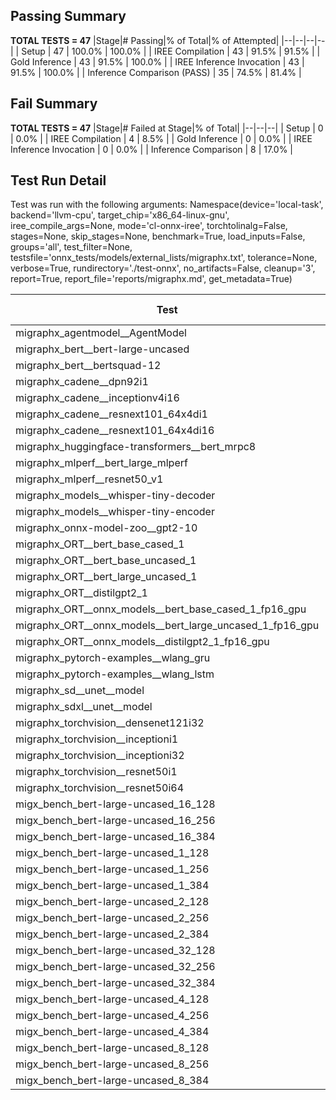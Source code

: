 ## Passing Summary

**TOTAL TESTS = 47**
|Stage|# Passing|% of Total|% of Attempted|
|--|--|--|--|
| Setup | 47 | 100.0% | 100.0% |
| IREE Compilation | 43 | 91.5% | 91.5% |
| Gold Inference | 43 | 91.5% | 100.0% |
| IREE Inference Invocation | 43 | 91.5% | 100.0% |
| Inference Comparison (PASS) | 35 | 74.5% | 81.4% |
## Fail Summary

**TOTAL TESTS = 47**
|Stage|# Failed at Stage|% of Total|
|--|--|--|
| Setup | 0 | 0.0% |
| IREE Compilation | 4 | 8.5% |
| Gold Inference | 0 | 0.0% |
| IREE Inference Invocation | 0 | 0.0% |
| Inference Comparison | 8 | 17.0% |
## Test Run Detail
Test was run with the following arguments:
Namespace(device='local-task', backend='llvm-cpu', target_chip='x86_64-linux-gnu', iree_compile_args=None, mode='cl-onnx-iree', torchtolinalg=False, stages=None, skip_stages=None, benchmark=True, load_inputs=False, groups='all', test_filter=None, testsfile='onnx_tests/models/external_lists/migraphx.txt', tolerance=None, verbose=True, rundirectory='./test-onnx', no_artifacts=False, cleanup='3', report=True, report_file='reports/migraphx.md', get_metadata=True)

| Test | Exit Status | Mean Benchmark Time (ms) | Notes |
|--|--|--|--|
| migraphx_agentmodel__AgentModel | Numerics | 1.1295334785653832 | |
| migraphx_bert__bert-large-uncased | PASS | 384.113776187102 | |
| migraphx_bert__bertsquad-12 | compilation | None | |
| migraphx_cadene__dpn92i1 | PASS | 165.7343404367566 | |
| migraphx_cadene__inceptionv4i16 | PASS | 5574.692212045193 | |
| migraphx_cadene__resnext101_64x4di1 | PASS | 318.53060983121395 | |
| migraphx_cadene__resnext101_64x4di16 | PASS | 5767.739921808243 | |
| migraphx_huggingface-transformers__bert_mrpc8 | PASS | 399.9690345178048 | |
| migraphx_mlperf__bert_large_mlperf | Numerics | 421.61520197987556 | |
| migraphx_mlperf__resnet50_v1 | PASS | 95.15671981942084 | |
| migraphx_models__whisper-tiny-decoder | PASS | 35.99214528997739 | |
| migraphx_models__whisper-tiny-encoder | Numerics | 180.00035919249058 | |
| migraphx_onnx-model-zoo__gpt2-10 | compilation | None | |
| migraphx_ORT__bert_base_cased_1 | PASS | 104.34189587831497 | |
| migraphx_ORT__bert_base_uncased_1 | PASS | 85.0618473875026 | |
| migraphx_ORT__bert_large_uncased_1 | PASS | 256.8630923827489 | |
| migraphx_ORT__distilgpt2_1 | PASS | 31.495286716204692 | |
| migraphx_ORT__onnx_models__bert_base_cased_1_fp16_gpu | Numerics | 90.39496319989364 | |
| migraphx_ORT__onnx_models__bert_large_uncased_1_fp16_gpu | Numerics | 851.2767429153124 | |
| migraphx_ORT__onnx_models__distilgpt2_1_fp16_gpu | Numerics | 41.44092414666105 | |
| migraphx_pytorch-examples__wlang_gru | PASS | 77.50398914019267 | |
| migraphx_pytorch-examples__wlang_lstm | PASS | 44.71712298691273 | |
| migraphx_sd__unet__model | import_model | None | |
| migraphx_sdxl__unet__model | import_model | None | |
| migraphx_torchvision__densenet121i32 | PASS | 1457.7086220184963 | |
| migraphx_torchvision__inceptioni1 | PASS | 200.64126886427402 | |
| migraphx_torchvision__inceptioni32 | PASS | 5703.633744269609 | |
| migraphx_torchvision__resnet50i1 | PASS | 85.2601583160105 | |
| migraphx_torchvision__resnet50i64 | PASS | 5535.032890737057 | |
| migx_bench_bert-large-uncased_16_128 | PASS | 2592.3137242595353 | |
| migx_bench_bert-large-uncased_16_256 | PASS | 4053.2331715027485 | |
| migx_bench_bert-large-uncased_16_384 | Numerics | 5839.369298269351 | |
| migx_bench_bert-large-uncased_1_128 | PASS | 174.33132231235504 | |
| migx_bench_bert-large-uncased_1_256 | PASS | 264.88649286329746 | |
| migx_bench_bert-large-uncased_1_384 | PASS | 368.4024332712094 | |
| migx_bench_bert-large-uncased_2_128 | PASS | 380.8976411819458 | |
| migx_bench_bert-large-uncased_2_256 | PASS | 583.0225857595602 | |
| migx_bench_bert-large-uncased_2_384 | PASS | 809.8994394143423 | |
| migx_bench_bert-large-uncased_32_128 | PASS | 5480.35541921854 | |
| migx_bench_bert-large-uncased_32_256 | PASS | 8180.377425005037 | |
| migx_bench_bert-large-uncased_32_384 | Numerics | 11226.85352837046 | |
| migx_bench_bert-large-uncased_4_128 | PASS | 850.0701822340488 | |
| migx_bench_bert-large-uncased_4_256 | PASS | 1198.207544783751 | |
| migx_bench_bert-large-uncased_4_384 | PASS | 1728.6346318821113 | |
| migx_bench_bert-large-uncased_8_128 | PASS | 1298.4033524990082 | |
| migx_bench_bert-large-uncased_8_256 | PASS | 2055.4113549490767 | |
| migx_bench_bert-large-uncased_8_384 | PASS | 2947.3610843221345 | |
